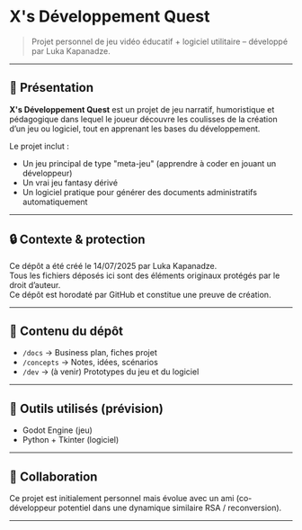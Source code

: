 # X's Développement Quest

> Projet personnel de jeu vidéo éducatif + logiciel utilitaire – développé par Luka Kapanadze.

---

## 📌 Présentation

**X's Développement Quest** est un projet de jeu narratif, humoristique et pédagogique dans lequel le joueur découvre les coulisses de la création d’un jeu ou logiciel, tout en apprenant les bases du développement.

Le projet inclut :
- Un jeu principal de type "meta-jeu" (apprendre à coder en jouant un développeur)
- Un vrai jeu fantasy dérivé
- Un logiciel pratique pour générer des documents administratifs automatiquement

---

## 🔒 Contexte & protection

Ce dépôt a été créé le 14/07/2025 par Luka Kapanadze.  
Tous les fichiers déposés ici sont des éléments originaux protégés par le droit d’auteur.  
Ce dépôt est horodaté par GitHub et constitue une preuve de création.

---

## 📁 Contenu du dépôt

- `/docs` → Business plan, fiches projet  
- `/concepts` → Notes, idées, scénarios  
- `/dev` → (à venir) Prototypes du jeu et du logiciel

---

## 🔧 Outils utilisés (prévision)

- Godot Engine (jeu)  
- Python + Tkinter (logiciel)

---

## 🤝 Collaboration

Ce projet est initialement personnel mais évolue avec un ami (co-développeur potentiel dans une dynamique similaire RSA / reconversion).

---
